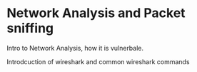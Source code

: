 # Network Analysis and Packet sniffing

Intro to Network Analysis, how it is vulnerbale.

Introdcuction of wireshark and common wireshark commands
